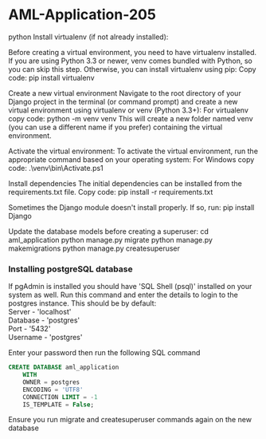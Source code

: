 # AML-Application-205
python
Install virtualenv (if not already installed):

Before creating a virtual environment, you need to have virtualenv installed. If you are using Python 3.3 or newer, venv comes bundled with Python, so you can skip this step. Otherwise, you can install virtualenv using pip:
Copy code:
pip install virtualenv

Create a new virtual environment
Navigate to the root directory of your Django project in the terminal (or command prompt) and create a new virtual environment using virtualenv or venv (Python 3.3+):
For virtualenv copy code:
python -m venv venv
This will create a new folder named venv (you can use a different name if you prefer) containing the virtual environment.

Activate the virtual environment:
To activate the virtual environment, run the appropriate command based on your operating system:
For Windows copy code:
.\venv\bin\Activate.ps1 

Install dependencies
The initial dependencies can be installed from the  requirements.txt file.
Copy code:
pip install -r requirements.txt

Sometimes the Django module doesn't install properly. If so, run: pip install Django

Update the database models before creating a superuser:
cd aml_application
python manage.py migrate
python manage.py makemigrations
python manage.py createsuperuser

### Installing postgreSQL database
If pgAdmin is installed you should have 'SQL Shell (psql)' installed on your system as well. Run this command and enter the details to login to the postgres instance.
This should be by default:\
Server - 'localhost'\
Database - 'postgres'\
Port - '5432'\
Username - 'postgres'

Enter your password then run the following SQL command 
```SQL
CREATE DATABASE aml_application
    WITH
    OWNER = postgres
    ENCODING = 'UTF8'
    CONNECTION LIMIT = -1
    IS_TEMPLATE = False;
```
Ensure you run migrate and createsuperuser commands again on the new database

